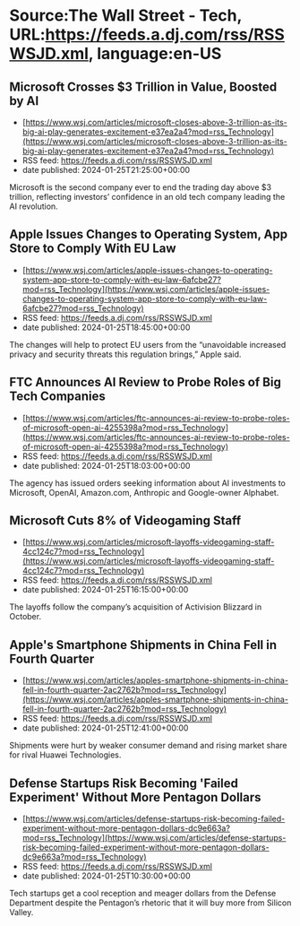# Source:The Wall Street - Tech, URL:https://feeds.a.dj.com/rss/RSSWSJD.xml, language:en-US

## Microsoft Crosses $3 Trillion in Value, Boosted by AI
 - [https://www.wsj.com/articles/microsoft-closes-above-3-trillion-as-its-big-ai-play-generates-excitement-e37ea2a4?mod=rss_Technology](https://www.wsj.com/articles/microsoft-closes-above-3-trillion-as-its-big-ai-play-generates-excitement-e37ea2a4?mod=rss_Technology)
 - RSS feed: https://feeds.a.dj.com/rss/RSSWSJD.xml
 - date published: 2024-01-25T21:25:00+00:00

Microsoft is the second company ever to end the trading day above $3 trillion, reflecting investors’ confidence in an old tech company leading the AI revolution.

## Apple Issues Changes to Operating System, App Store to Comply With EU Law
 - [https://www.wsj.com/articles/apple-issues-changes-to-operating-system-app-store-to-comply-with-eu-law-6afcbe27?mod=rss_Technology](https://www.wsj.com/articles/apple-issues-changes-to-operating-system-app-store-to-comply-with-eu-law-6afcbe27?mod=rss_Technology)
 - RSS feed: https://feeds.a.dj.com/rss/RSSWSJD.xml
 - date published: 2024-01-25T18:45:00+00:00

The changes will help to protect EU users from the “unavoidable increased privacy and security threats this regulation brings,” Apple said.

## FTC Announces AI Review to Probe Roles of Big Tech Companies
 - [https://www.wsj.com/articles/ftc-announces-ai-review-to-probe-roles-of-microsoft-open-ai-4255398a?mod=rss_Technology](https://www.wsj.com/articles/ftc-announces-ai-review-to-probe-roles-of-microsoft-open-ai-4255398a?mod=rss_Technology)
 - RSS feed: https://feeds.a.dj.com/rss/RSSWSJD.xml
 - date published: 2024-01-25T18:03:00+00:00

The agency has issued orders seeking information about AI investments to Microsoft, OpenAI, Amazon.com, Anthropic and Google-owner Alphabet.

## Microsoft Cuts 8% of Videogaming Staff
 - [https://www.wsj.com/articles/microsoft-layoffs-videogaming-staff-4cc124c7?mod=rss_Technology](https://www.wsj.com/articles/microsoft-layoffs-videogaming-staff-4cc124c7?mod=rss_Technology)
 - RSS feed: https://feeds.a.dj.com/rss/RSSWSJD.xml
 - date published: 2024-01-25T16:15:00+00:00

The layoffs follow the company’s acquisition of Activision Blizzard in October.

## Apple's Smartphone Shipments in China Fell in Fourth Quarter
 - [https://www.wsj.com/articles/apples-smartphone-shipments-in-china-fell-in-fourth-quarter-2ac2762b?mod=rss_Technology](https://www.wsj.com/articles/apples-smartphone-shipments-in-china-fell-in-fourth-quarter-2ac2762b?mod=rss_Technology)
 - RSS feed: https://feeds.a.dj.com/rss/RSSWSJD.xml
 - date published: 2024-01-25T12:41:00+00:00

Shipments were hurt by weaker consumer demand and rising market share for rival Huawei Technologies.

## Defense Startups Risk Becoming 'Failed Experiment' Without More Pentagon Dollars
 - [https://www.wsj.com/articles/defense-startups-risk-becoming-failed-experiment-without-more-pentagon-dollars-dc9e663a?mod=rss_Technology](https://www.wsj.com/articles/defense-startups-risk-becoming-failed-experiment-without-more-pentagon-dollars-dc9e663a?mod=rss_Technology)
 - RSS feed: https://feeds.a.dj.com/rss/RSSWSJD.xml
 - date published: 2024-01-25T10:30:00+00:00

Tech startups get a cool reception and meager dollars from the Defense Department despite the Pentagon’s rhetoric that it will buy more from Silicon Valley.

